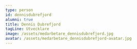 ```yaml
---
type: person
id: dennisdubrefjord
alumni: true
title: Dennis Dubrefjord
tagLine: Utvecklare
image: /assets/medarbetare_dennisdubrefjord.jpg
avatar: /assets/medarbetare_dennisdubrefjord-avatar.jpg
---
```

